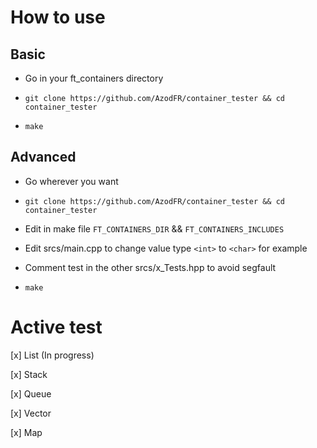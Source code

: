 # How to use

## Basic

- Go in your ft_containers directory

- `git clone https://github.com/AzodFR/container_tester && cd container_tester`

- `make`

## Advanced

- Go wherever you want

- `git clone https://github.com/AzodFR/container_tester && cd container_tester`

- Edit in make file `FT_CONTAINERS_DIR` && `FT_CONTAINERS_INCLUDES`

- Edit srcs/main.cpp to change value type `<int>` to `<char>` for example

- Comment test in the other srcs/x_Tests.hpp to avoid segfault

- `make`

# Active test

[x] List (In progress)

[x] Stack

[x] Queue

[x] Vector

[x] Map